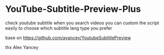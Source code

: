 # YouTube-Subtitle-Preview-Plus
check youtube subtitle when you search videos 
you can custom the script easily to choose which subtitle lang type you prefer


base on  https://github.com/ayancey/YoutubeSubtitlePreview


thx Alex Yancey
